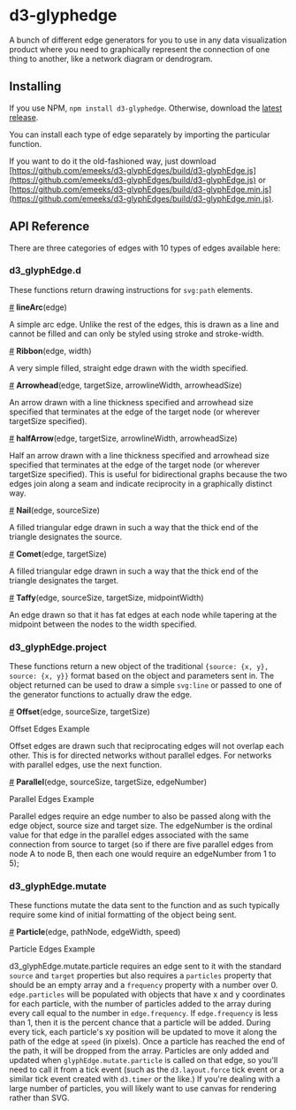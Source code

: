 # d3-glyphedge

A bunch of different edge generators for you to use in any data visualization product where you need to graphically represent the connection of one thing to another, like a network diagram or dendrogram.

## Installing

If you use NPM, `npm install d3-glyphedge`. Otherwise, download the [latest release](https://github.com/d3/d3-glyphEdges/releases/latest).

You can install each type of edge separately by importing the particular function.

If you want to do it the old-fashioned way, just download [https://github.com/emeeks/d3-glyphEdges/build/d3-glyphEdge.js](https://github.com/emeeks/d3-glyphEdges/build/d3-glyphEdge.js) or [https://github.com/emeeks/d3-glyphEdges/build/d3-glyphEdge.min.js](https://github.com/emeeks/d3-glyphEdges/build/d3-glyphEdge.min.js).

## API Reference

There are three categories of edges with 10 types of edges available here:

### d3_glyphEdge.d

These functions return drawing instructions for `svg:path` elements.

<a href="#lineArc" name="lineArc">#</a> <b>lineArc</b>(edge)

A simple arc edge. Unlike the rest of the edges, this is drawn as a line and cannot be filled and can only be styled using stroke and stroke-width.

<a href="#ribbon" name="ribbon">#</a> <b>Ribbon</b>(edge, width)

A very simple filled, straight edge drawn with the width specified.

<a href="#arrowhead" name="arrowhead">#</a> <b>Arrowhead</b>(edge, targetSize, arrowlineWidth, arrowheadSize)

An arrow drawn with a line thickness specified and arrowhead size specified that terminates at the edge of the target node (or wherever targetSize specified).

<a href="#halfarrow" name="halfarrow">#</a> <b>halfArrow</b>(edge, targetSize, arrowlineWidth, arrowheadSize)

Half an arrow drawn with a line thickness specified and arrowhead size specified that terminates at the edge of the target node (or wherever targetSize specified). This is useful for bidirectional graphs because the two edges join along a seam and indicate reciprocity in a graphically distinct way.

<a href="#nail" name="nail">#</a> <b>Nail</b>(edge, sourceSize)

A filled triangular edge drawn in such a way that the thick end of the triangle designates the source.

<a href="#comet" name="comet">#</a> <b>Comet</b>(edge, targetSize)

A filled triangular edge drawn in such a way that the thick end of the triangle designates the target.

<a href="#taffy" name="taffy">#</a> <b>Taffy</b>(edge, sourceSize, targetSize, midpointWidth)

An edge drawn so that it has fat edges at each node while tapering at the midpoint between the nodes to the width specified.

### d3_glyphEdge.project

These functions return a new object of the traditional `{source: {x, y}, source: {x, y}}` format based on the object and parameters sent in. The object returned can be used to draw a simple `svg:line` or passed to one of the generator functions to actually draw the edge.

<a href="#offset" name="offset">#</a> <b>Offset</b>(edge, sourceSize, targetSize)

Offset Edges Example

Offset edges are drawn such that reciprocating edges will not overlap each other. This is for directed networks without parallel edges. For networks with parallel edges, use the next function.

<a href="#parallel" name="parallel">#</a> <b>Parallel</b>(edge, sourceSize, targetSize, edgeNumber)

Parallel Edges Example

Parallel edges require an edge number to also be passed along with the edge object, source size and target size. The edgeNumber is the ordinal value for that edge in the parallel edges associated with the same connection from source to target (so if there are five parallel edges from node A to node B, then each one would require an edgeNumber from 1 to 5);

### d3_glyphEdge.mutate

These functions mutate the data sent to the function and as such typically require some kind of initial formatting of the object being sent.

<a href="#particle" name="particle">#</a> <b>Particle</b>(edge, pathNode, edgeWidth, speed)

Particle Edges Example

d3_glyphEdge.mutate.particle requires an edge sent to it with the standard `source` and `target` properties but also requires a `particles` property that should be an empty array and a `frequency` property with a number over 0. `edge.particles` will be populated with objects that have x and y coordinates for each particle, with the number of particles added to the array during every call equal to the number in `edge.frequency`. If `edge.frequency` is less than 1, then it is the percent chance that a particle will be added. During every tick, each particle's xy position will be updated to move it along the path of the edge at `speed` (in pixels). Once a particle has reached the end of the path, it will be dropped from the array. Particles are only added and updated when `glyphEdge.mutate.particle` is called on that edge, so you'll need to call it from a tick event (such as the `d3.layout.force` tick event or a similar tick event created with `d3.timer` or the like.) If you're dealing with a large number of particles, you will likely want to use canvas for rendering rather than SVG.

